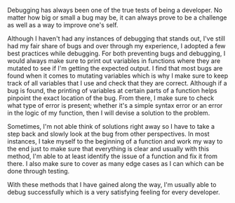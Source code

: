 Debugging has always been one of the true tests of being a developer. No matter how big or small a bug may be, it can always prove to be a challenge as well as a way to improve one's self.

Although I haven't had any instances of debugging that stands out, I've still had my fair share of bugs and over through my experience, I adopted a few best practices while debugging.
For both preventing bugs and debugging, I would always make sure to print out variables in functions where they are mutated to see if I'm getting the expected output. I find that most bugs are found when it comes to mutating variables which is why I make sure to keep track of all variables that I use and check that they are correct. Although if a bug is found, the printing of variables at certain parts of a function helps pinpoint the exact location of the bug. From there, I make sure to check what type of error is present; whether it's a simple syntax error or an error in the logic of my function, then I will devise a solution to the problem.

Sometimes, I'm not able think of solutions right away so I have to take a step back and slowly look at the bug from other perspectives. In most instances, I take myself to the beginning of a function and work my way to the end just to make sure that everything is clear and usually with this method, I'm able to at least identify the issue of a function and fix it from there. I also make sure to cover as many edge cases as I can which can be done through testing.

With these methods that I have gained along the way, I'm usually able to debug successfully which is a very satisfying feeling for every developer.